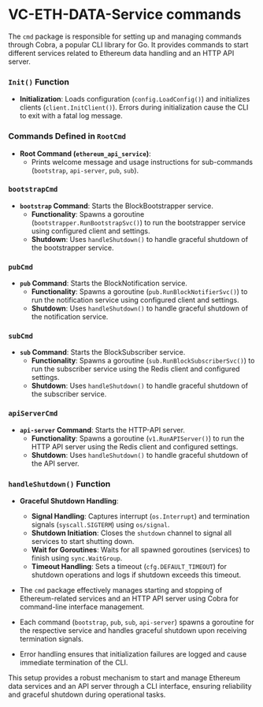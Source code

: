 # VC-ETH-DATA-Service commands

The `cmd` package is responsible for setting up and managing commands through Cobra, a popular CLI library for Go. It provides commands to start different services related to Ethereum data handling and an HTTP API server.

### `Init()` Function

- **Initialization**: Loads configuration (`config.LoadConfig()`) and initializes clients (`client.InitClient()`). Errors during initialization cause the CLI to exit with a fatal log message.

### Commands Defined in `RootCmd`

- **Root Command (`ethereum_api_service`)**: 
  - Prints welcome message and usage instructions for sub-commands (`bootstrap`, `api-server`, `pub`, `sub`).

### `bootstrapCmd`

- **`bootstrap` Command**: Starts the BlockBootstrapper service.
  - **Functionality**: Spawns a goroutine (`bootstrapper.RunBootstrapSvc()`) to run the bootstrapper service using configured client and settings.
  - **Shutdown**: Uses `handleShutdown()` to handle graceful shutdown of the bootstrapper service.

### `pubCmd`

- **`pub` Command**: Starts the BlockNotification service.
  - **Functionality**: Spawns a goroutine (`pub.RunBlockNotifierSvc()`) to run the notification service using configured client and settings.
  - **Shutdown**: Uses `handleShutdown()` to handle graceful shutdown of the notification service.

### `subCmd`

- **`sub` Command**: Starts the BlockSubscriber service.
  - **Functionality**: Spawns a goroutine (`sub.RunBlockSubscriberSvc()`) to run the subscriber service using the Redis client and configured settings.
  - **Shutdown**: Uses `handleShutdown()` to handle graceful shutdown of the subscriber service.

### `apiServerCmd`

- **`api-server` Command**: Starts the HTTP-API server.
  - **Functionality**: Spawns a goroutine (`v1.RunAPIServer()`) to run the HTTP API server using the Redis client and configured settings.
  - **Shutdown**: Uses `handleShutdown()` to handle graceful shutdown of the API server.

### `handleShutdown()` Function

- **Graceful Shutdown Handling**:
  - **Signal Handling**: Captures interrupt (`os.Interrupt`) and termination signals (`syscall.SIGTERM`) using `os/signal`.
  - **Shutdown Initiation**: Closes the `shutdown` channel to signal all services to start shutting down.
  - **Wait for Goroutines**: Waits for all spawned goroutines (services) to finish using `sync.WaitGroup`.
  - **Timeout Handling**: Sets a timeout (`cfg.DEFAULT_TIMEOUT`) for shutdown operations and logs if shutdown exceeds this timeout.

- The `cmd` package effectively manages starting and stopping of Ethereum-related services and an HTTP API server using Cobra for command-line interface management.
- Each command (`bootstrap`, `pub`, `sub`, `api-server`) spawns a goroutine for the respective service and handles graceful shutdown upon receiving termination signals.
- Error handling ensures that initialization failures are logged and cause immediate termination of the CLI.

This setup provides a robust mechanism to start and manage Ethereum data services and an API server through a CLI interface, ensuring reliability and graceful shutdown during operational tasks.